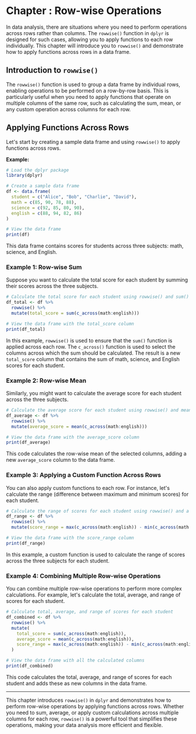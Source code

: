 # Chapter : Row-wise Operations

In data analysis, there are situations where you need to perform operations across rows rather than columns. The `rowwise()` function in `dplyr` is designed for such cases, allowing you to apply functions to each row individually. This chapter will introduce you to `rowwise()` and demonstrate how to apply functions across rows in a data frame.

## Introduction to `rowwise()`

The `rowwise()` function is used to group a data frame by individual rows, enabling operations to be performed on a row-by-row basis. This is particularly useful when you need to apply functions that operate on multiple columns of the same row, such as calculating the sum, mean, or any custom operation across columns for each row.

## Applying Functions Across Rows

Let's start by creating a sample data frame and using `rowwise()` to apply functions across rows.

**Example:**

```r
# Load the dplyr package
library(dplyr)

# Create a sample data frame
df <- data.frame(
  student = c("Alice", "Bob", "Charlie", "David"),
  math = c(85, 90, 78, 88),
  science = c(92, 85, 80, 90),
  english = c(88, 94, 82, 86)
)

# View the data frame
print(df)
```

This data frame contains scores for students across three subjects: math, science, and English.

### Example 1: Row-wise Sum

Suppose you want to calculate the total score for each student by summing their scores across the three subjects.

```r
# Calculate the total score for each student using rowwise() and sum()
df_total <- df %>%
  rowwise() %>%
  mutate(total_score = sum(c_across(math:english)))

# View the data frame with the total_score column
print(df_total)
```

In this example, `rowwise()` is used to ensure that the `sum()` function is applied across each row. The `c_across()` function is used to select the columns across which the sum should be calculated. The result is a new `total_score` column that contains the sum of math, science, and English scores for each student.

### Example 2: Row-wise Mean

Similarly, you might want to calculate the average score for each student across the three subjects.

```r
# Calculate the average score for each student using rowwise() and mean()
df_average <- df %>%
  rowwise() %>%
  mutate(average_score = mean(c_across(math:english)))

# View the data frame with the average_score column
print(df_average)
```

This code calculates the row-wise mean of the selected columns, adding a new `average_score` column to the data frame.

### Example 3: Applying a Custom Function Across Rows

You can also apply custom functions to each row. For instance, let's calculate the range (difference between maximum and minimum scores) for each student.

```r
# Calculate the range of scores for each student using rowwise() and a custom function
df_range <- df %>%
  rowwise() %>%
  mutate(score_range = max(c_across(math:english)) - min(c_across(math:english)))

# View the data frame with the score_range column
print(df_range)
```

In this example, a custom function is used to calculate the range of scores across the three subjects for each student.

### Example 4: Combining Multiple Row-wise Operations

You can combine multiple row-wise operations to perform more complex calculations. For example, let's calculate the total, average, and range of scores for each student.

```r
# Calculate total, average, and range of scores for each student
df_combined <- df %>%
  rowwise() %>%
  mutate(
    total_score = sum(c_across(math:english)),
    average_score = mean(c_across(math:english)),
    score_range = max(c_across(math:english)) - min(c_across(math:english))
  )

# View the data frame with all the calculated columns
print(df_combined)
```

This code calculates the total, average, and range of scores for each student and adds these as new columns in the data frame.

---

This chapter introduces `rowwise()` in `dplyr` and demonstrates how to perform row-wise operations by applying functions across rows. Whether you need to sum, average, or apply custom calculations across multiple columns for each row, `rowwise()` is a powerful tool that simplifies these operations, making your data analysis more efficient and flexible.
